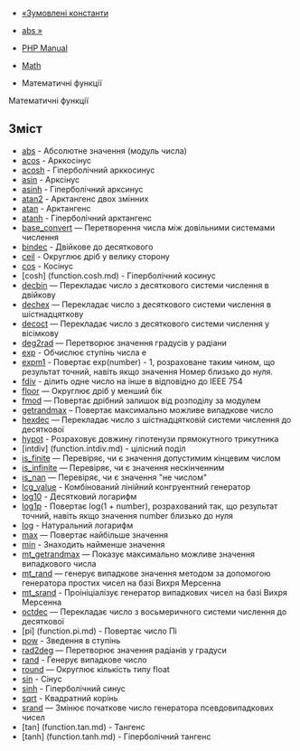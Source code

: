 - [«Зумовлені константи](math.constants.md)
- [abs »](function.abs.md)

- [PHP Manual](index.md)
- [Math](book.math.md)
- Математичні функції

Математичні функції

## Зміст

- [abs](function.abs.md) - Абсолютне значення (модуль числа)
- [acos](function.acos.md) - Арккосінус
- [acosh](function.acosh.md) - Гіперболічний арккосинус
- [asin](function.asin.md) - Арксінус
- [asinh](function.asinh.md) - Гіперболічний арксинус
- [atan2](function.atan2.md) - Арктангенс двох змінних
- [atan](function.atan.md) - Арктангенс
- [atanh](function.atanh.md) - Гіперболічний арктангенс
- [base_convert](function.base-convert.md) — Перетворення числа
між довільними системами числення
- [bindec](function.bindec.md) - Двійкове до десяткового
- [ceil](function.ceil.md) - Округлює дріб у велику сторону
- [cos](function.cos.md) - Косінус
- [cosh] (function.cosh.md) - Гіперболічний косинус
- [decbin](function.decbin.md) — Перекладає число з десяткового
системи числення в двійкову
- [dechex](function.dechex.md) — Перекладає число з десяткового
системи числення в шістнадцяткову
- [decoct](function.decoct.md) — Перекладає число з десяткового
системи числення у вісімкову
- [deg2rad](function.deg2rad.md) — Перетворює значення градусів
у радіани
- [exp](function.exp.md) - Обчислює ступінь числа e
- [expm1](function.expm1.md) - Повертає exp(number) - 1,
розраховане таким чином, що результат точний, навіть якщо значення
Номер близько до нуля.
- [fdiv](function.fdiv.md) - ділить одне число на інше в
відповідно до IEEE 754
- [floor](function.floor.md) — Округлює дріб у менший бік
- [fmod](function.fmod.md) — Повертає дрібний залишок від розподілу
за модулем
- [getrandmax](function.getrandmax.md) – Повертає максимально
можливе випадкове число
- [hexdec](function.hexdec.md) — Перекладає число з
шістнадцятковій системи числення до десяткової
- [hypot](function.hypot.md) - Розраховує довжину гіпотенузи
прямокутного трикутника
- [intdiv] (function.intdiv.md) - цілісний поділ
- [is_finite](function.is-finite.md) — Перевіряє, чи є
значення допустимим кінцевим числом
- [is_infinite](function.is-infinite.md) — Перевіряє, чи є
значення нескінченним
- [is_nan](function.is-nan.md) — Перевіряє, чи є значення "не
числом"
- [lcg_value](function.lcg-value.md) - Комбінований лінійний
конгруентний генератор
- [log10](function.log10.md) - Десятковий логарифм
- [log1p](function.log1p.md) - Повертає log(1 + number),
розрахований так, що результат точний, навіть якщо значення number
близько до нуля
- [log](function.log.md) - Натуральний логарифм
- [max](function.max.md) — Повертає найбільше значення
- [min](function.min.md) - Знаходить найменше значення
- [mt_getrandmax](function.mt-getrandmax.md) — Показує
максимально можливе значення випадкового числа
- [mt_rand](function.mt-rand.md) — генерує випадкове значення
методом за допомогою генератора простих чисел на базі Вихря Мерсенна
- [mt_srand](function.mt-srand.md) - Проініціалізує генератор
випадкових чисел на базі Вихря Мерсенна
- [octdec](function.octdec.md) — Перекладає число з восьмеричного
системи числення до десяткової
- [pi] (function.pi.md) - Повертає число Пі
- [pow](function.pow.md) - Зведення в ступінь
- [rad2deg](function.rad2deg.md) — Перетворює значення радіанів
у градуси
- [rand](function.rand.md) - Генерує випадкове число
- [round](function.round.md) — Округлює кількість типу float
- [sin](function.sin.md) - Сінус
- [sinh](function.sinh.md) - Гіперболічний синус
- [sqrt](function.sqrt.md) - Квадратний корінь
- [srand](function.srand.md) — Змінює початкове число генератора
псевдовипадкових чисел
- [tan] (function.tan.md) - Тангенс
- [tanh] (function.tanh.md) - Гіперболічний тангенс
